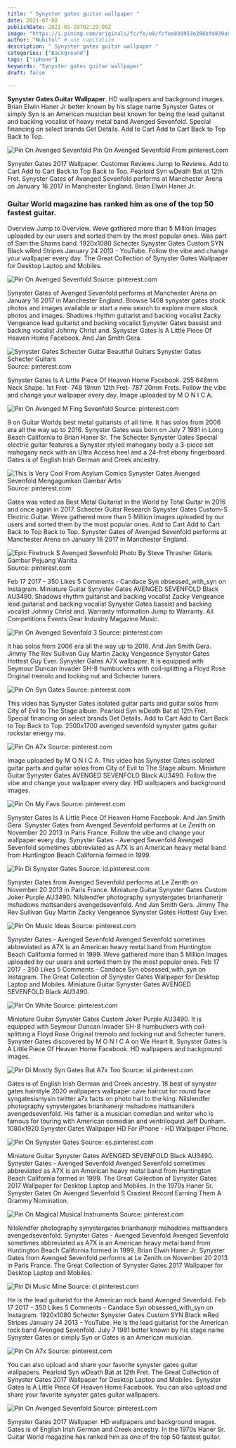 ```yaml
---
title: " Synyster gates guitar wallpaper "
date: 2021-07-08
publishDate: 2021-05-28T02:29:09Z
image: "https://i.pinimg.com/originals/fc/fe/e8/fcfee839953e288bfd039a8fd9806d22.png"
author: "Nubitol" # use capitalize
description: " Synyster gates guitar wallpaper "
categories: ["Background"]
tags: ["iphone"]
keywords: "Synyster gates guitar wallpaper"
draft: false

---
```



**Synyster Gates Guitar Wallpaper**. HD wallpapers and background images. Brian Elwin Haner Jr better known by his stage name Synyster Gates or simply Syn is an American musician best known for being the lead guitarist and backing vocalist of heavy metal band Avenged Sevenfold. Special financing on select brands Get Details. Add to Cart Add to Cart Back to Top Back to Top.

![Pin On Avenged Sevenfold](https://i.pinimg.com/originals/fc/fe/e8/fcfee839953e288bfd039a8fd9806d22.png "Pin On Avenged Sevenfold")
Pin On Avenged Sevenfold From pinterest.com


Synyster Gates 2017 Wallpaper. Customer Reviews Jump to Reviews. Add to Cart Add to Cart Back to Top Back to Top. Pearloid Syn wDeath Bat at 12th Fret. Synyster Gates of Avenged Sevenfold performs at Manchester Arena on January 16 2017 in Manchester England. Brian Elwin Haner Jr.

### Guitar World magazine has ranked him as one of the top 50 fastest guitar.

Overview Jump to Overview. Weve gathered more than 5 Million Images uploaded by our users and sorted them by the most popular ones. Was part of Sam the Shams band. 1920x1080 Schecter Synyster Gates Custom SYN Black wRed Stripes January 24 2013 - YouTube. Follow the vibe and change your wallpaper every day. The Great Collection of Synyster Gates Wallpaper for Desktop Laptop and Mobiles.


![Pin On Avenged Sevenfold](https://i.pinimg.com/originals/cb/bc/14/cbbc14525a1d4796472c8dde604ab3f7.jpg "Pin On Avenged Sevenfold")
Source: pinterest.com

Synyster Gates of Avenged Sevenfold performs at Manchester Arena on January 16 2017 in Manchester England. Browse 1408 synyster gates stock photos and images available or start a new search to explore more stock photos and images. Shadows rhythm guitarist and backing vocalist Zacky Vengeance lead guitarist and backing vocalist Synyster Gates bassist and backing vocalist Johnny Christ and. Synyster Gates Is A Little Piece Of Heaven Home Facebook. And Jan Smith Gera.

![Synyster Gates Schecter Guitar Beautiful Guitars Synyster Gates Schecter Guitars](https://i.pinimg.com/originals/9d/66/36/9d6636c7be4c6950940f51c54dfdfaca.jpg "Synyster Gates Schecter Guitar Beautiful Guitars Synyster Gates Schecter Guitars")
Source: pinterest.com

Synyster Gates Is A Little Piece Of Heaven Home Facebook. 255 648mm Neck Shape. 1st Fret- 748 19mm 12th Fret- 787 20mm Frets. Follow the vibe and change your wallpaper every day. Image uploaded by M O N I C A.

![Pin On Avenged M Fing Sevenfold](https://i.pinimg.com/originals/33/51/af/3351af7faed949783138c0a3b88390aa.jpg "Pin On Avenged M Fing Sevenfold")
Source: pinterest.com

9 on Guitar Worlds best metal guitarists of all time. It has solos from 2006 era all the way up to 2016. Synyster Gates was born on July 7 1981 in Long Beach California to Brian Haner Sr. The Schecter Synyster Gates Special electric guitar features a Synyster styled mahogany body a 3-piece set mahogany neck with an Ultra Access heel and a 24-fret ebony fingerboard. Gates is of English Irish German and Creek ancestry.

![This Is Very Cool From Asylum Comics Synyster Gates Avenged Sevenfold Mengagumkan Gambar Artis](https://i.pinimg.com/originals/19/1c/a0/191ca071056a6ea39efaba6a6d0b3a75.jpg "This Is Very Cool From Asylum Comics Synyster Gates Avenged Sevenfold Mengagumkan Gambar Artis")
Source: pinterest.com

Gates was voted as Best Metal Guitarist in the World by Total Guitar in 2016 and once again in 2017. Schecter Guitar Research Synyster Gates Custom-S Electric Guitar. Weve gathered more than 5 Million Images uploaded by our users and sorted them by the most popular ones. Add to Cart Add to Cart Back to Top Back to Top. Synyster Gates of Avenged Sevenfold performs at Manchester Arena on January 16 2017 in Manchester England.

![Epic Firetruck S Avenged Sevenfold Photo By Steve Thrasher Gitaris Gambar Pejuang Wanita](https://i.pinimg.com/originals/97/a8/1c/97a81c29b9311dbb9302ea4dc5a1ca09.jpg "Epic Firetruck S Avenged Sevenfold Photo By Steve Thrasher Gitaris Gambar Pejuang Wanita")
Source: pinterest.com

Feb 17 2017 - 350 Likes 5 Comments - Candace Syn obsessed_with_syn on Instagram. Miniature Guitar Synyster Gates AVENGED SEVENFOLD Black AU3490. Shadows rhythm guitarist and backing vocalist Zacky Vengeance lead guitarist and backing vocalist Synyster Gates bassist and backing vocalist Johnny Christ and. Warranty Information Jump to Warranty. All Competitions Events Gear Industry Magazine Music.

![Pin On Avenged Sevenfold 3](https://i.pinimg.com/originals/c5/9e/2c/c59e2cd4257ea373272cd4aa0cf9eaf0.jpg "Pin On Avenged Sevenfold 3")
Source: pinterest.com

It has solos from 2006 era all the way up to 2016. And Jan Smith Gera. Jimmy The Rev Sullivan Guy Martin Zacky Vengeance Synyster Gates Hottest Guy Ever. Synyster Gates A7X wallpaper. It is equipped with Seymour Duncan Invader SH-8 humbuckers with coil-splitting a Floyd Rose Original tremolo and locking nut and Schecter tuners.

![Pin On Syn Gates](https://i.pinimg.com/originals/4b/8a/ef/4b8aefcedcc88d745db7a070b8dee48c.jpg "Pin On Syn Gates")
Source: pinterest.com

This video has Synyster Gates isolated guitar parts and guitar solos from City of Evil to The Stage album. Pearloid Syn wDeath Bat at 12th Fret. Special financing on select brands Get Details. Add to Cart Add to Cart Back to Top Back to Top. 2500x1700 avenged sevenfold synyster gates guitar rockstar energy ma.

![Pin On A7x](https://i.pinimg.com/originals/79/2f/4c/792f4cbf3250ebda4279213042a57da5.jpg "Pin On A7x")
Source: pinterest.com

Image uploaded by M O N I C A. This video has Synyster Gates isolated guitar parts and guitar solos from City of Evil to The Stage album. Miniature Guitar Synyster Gates AVENGED SEVENFOLD Black AU3490. Follow the vibe and change your wallpaper every day. HD wallpapers and background images.

![Pin On My Favs](https://i.pinimg.com/originals/92/73/5b/92735b4a3fbc80e0dbb41860d7dd93c9.jpg "Pin On My Favs")
Source: pinterest.com

Synyster Gates Is A Little Piece Of Heaven Home Facebook. And Jan Smith Gera. Synyster Gates from Avenged Sevenfold performs at Le Zenith on November 20 2013 in Paris France. Follow the vibe and change your wallpaper every day. Synyster Gates - Avenged Sevenfold Avenged Sevenfold sometimes abbreviated as A7X is an American heavy metal band from Huntington Beach California formed in 1999.

![Pin Di Synyster Gates](https://i.pinimg.com/originals/87/11/7f/87117f7c84ada15789b3a69bfc6de231.jpg "Pin Di Synyster Gates")
Source: id.pinterest.com

Synyster Gates from Avenged Sevenfold performs at Le Zenith on November 20 2013 in Paris France. Miniature Guitar Synyster Gates Custom Joker Purple AU3490. Nilslendfer photography synystergates brianhanerjr mshadows mattsanders avengedsevenfold. And Jan Smith Gera. Jimmy The Rev Sullivan Guy Martin Zacky Vengeance Synyster Gates Hottest Guy Ever.

![Pin On Music Ideas](https://i.pinimg.com/736x/66/af/1a/66af1acd5f442c2def25d9c8bba0f23f.jpg "Pin On Music Ideas")
Source: pinterest.com

Synyster Gates - Avenged Sevenfold Avenged Sevenfold sometimes abbreviated as A7X is an American heavy metal band from Huntington Beach California formed in 1999. Weve gathered more than 5 Million Images uploaded by our users and sorted them by the most popular ones. Feb 17 2017 - 350 Likes 5 Comments - Candace Syn obsessed_with_syn on Instagram. The Great Collection of Synyster Gates Wallpaper for Desktop Laptop and Mobiles. Miniature Guitar Synyster Gates AVENGED SEVENFOLD Black AU3490.

![Pin On White](https://i.pinimg.com/originals/7a/e8/03/7ae803e5f30b890c681c8ede813c030f.jpg "Pin On White")
Source: pinterest.com

Miniature Guitar Synyster Gates Custom Joker Purple AU3490. It is equipped with Seymour Duncan Invader SH-8 humbuckers with coil-splitting a Floyd Rose Original tremolo and locking nut and Schecter tuners. Synyster Gates discovered by M O N I C A on We Heart It. Synyster Gates Is A Little Piece Of Heaven Home Facebook. HD wallpapers and background images.

![Pin Di Mostly Syn Gates But A7x Too](https://i.pinimg.com/736x/03/4a/33/034a3343e9374ba03ca8f345975557c6.jpg "Pin Di Mostly Syn Gates But A7x Too")
Source: id.pinterest.com

Gates is of English Irish German and Creek ancestry. 18 best of synyster gates hairstyle 2020 wallpapers wallpaper cave haircut for round face syngatesismysin twitter a7x facts on photo hail to the king. Nilslendfer photography synystergates brianhanerjr mshadows mattsanders avengedsevenfold. His father is a musician comedian and writer who is famous for touring with American comedian and ventriloquist Jeff Dunham. 1080x1920 Synyster Gates Wallpaper HD For iPhone - HD Wallpaper iPhone.

![Pin On Synyster Gates](https://i.pinimg.com/originals/8b/fc/24/8bfc2471f7b6b288630aaa4f4e399332.jpg "Pin On Synyster Gates")
Source: es.pinterest.com

Miniature Guitar Synyster Gates AVENGED SEVENFOLD Black AU3490. Synyster Gates - Avenged Sevenfold Avenged Sevenfold sometimes abbreviated as A7X is an American heavy metal band from Huntington Beach California formed in 1999. The Great Collection of Synyster Gates 2017 Wallpaper for Desktop Laptop and Mobiles. In the 1970s Haner Sr. Synyster Gates On Avenged Sevenfold S Craziest Record Earning Them A Grammy Nomination.

![Pin On Magical Musical Instruments](https://i.pinimg.com/originals/e6/64/23/e664231d69dc64e62595317c3583d2a3.jpg "Pin On Magical Musical Instruments")
Source: pinterest.com

Nilslendfer photography synystergates brianhanerjr mshadows mattsanders avengedsevenfold. Synyster Gates - Avenged Sevenfold Avenged Sevenfold sometimes abbreviated as A7X is an American heavy metal band from Huntington Beach California formed in 1999. Brian Elwin Haner Jr. Synyster Gates from Avenged Sevenfold performs at Le Zenith on November 20 2013 in Paris France. The Great Collection of Synyster Gates 2017 Wallpaper for Desktop Laptop and Mobiles.

![Pin Di Music Mine](https://i.pinimg.com/564x/a8/0b/54/a80b542e1f65018be8a1e43ef4cf7dbd--synyster-gates-avenged-sevenfold.jpg "Pin Di Music Mine")
Source: cl.pinterest.com

He is the lead guitarist for the American rock band Avenged Sevenfold. Feb 17 2017 - 350 Likes 5 Comments - Candace Syn obsessed_with_syn on Instagram. 1920x1080 Schecter Synyster Gates Custom SYN Black wRed Stripes January 24 2013 - YouTube. He is the lead guitarist for the American rock band Avenged Sevenfold. July 7 1981 better known by his stage name Synyster Gates or simply Syn or Gates is an American musician.

![Pin On A7x](https://i.pinimg.com/originals/2f/04/d5/2f04d5a03021b07f99ab710d0f6ca122.png "Pin On A7x")
Source: pinterest.com

You can also upload and share your favorite synyster gates guitar wallpapers. Pearloid Syn wDeath Bat at 12th Fret. The Great Collection of Synyster Gates 2017 Wallpaper for Desktop Laptop and Mobiles. Synyster Gates Is A Little Piece Of Heaven Home Facebook. You can also upload and share your favorite synyster gates guitar wallpapers.

![Pin On Avenged Sevenfold](https://i.pinimg.com/originals/fc/fe/e8/fcfee839953e288bfd039a8fd9806d22.png "Pin On Avenged Sevenfold")
Source: pinterest.com

Synyster Gates 2017 Wallpaper. HD wallpapers and background images. Gates is of English Irish German and Creek ancestry. In the 1970s Haner Sr. Guitar World magazine has ranked him as one of the top 50 fastest guitar.

